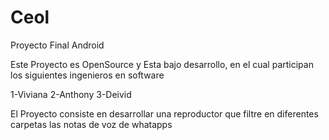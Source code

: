 # Ceol
Proyecto Final Android 


Este Proyecto es OpenSource y Esta bajo desarrollo, en el cual participan los siguientes ingenieros en software 

1-Viviana
2-Anthony
3-Deivid

El Proyecto consiste en desarrollar una reproductor que filtre en diferentes carpetas las notas de voz de whatapps
